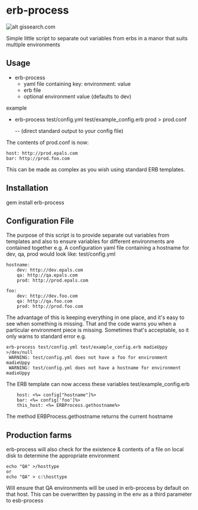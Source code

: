 erb-process
================================
![alt gissearch.com](http://www.gissearch.com/files/zen_classic_logo.gif)

Simple little script to separate out variables from erbs
in a manor that suits multiple environments

Usage
--------
* erb-process 
	*	yaml file containing key: environment: value
	*	erb file
	*	optional environment value (defaults to dev)

example

* erb-process test/config.yml test/example_config.erb prod > prod.conf 
	
	-- (direct standard output to your config file)
	
The contents of prod.conf is now:

    host: http://prod.epals.com
	bar: http://prod.foo.com
	
This can be made as complex as you wish using standard ERB templates.


Installation
--------
gem install erb-process

Configuration File
--------
The purpose of this script is to provide separate out variables from templates
and also to ensure variables for different environments are contained together
e.g.
A configuration yaml file containing a hostname for dev, qa, prod would look like:
test/config.yml

    hostname:
	    dev: http://dev.epals.com
	    qa: http://qa.epals.com
	    prod: http://prod.epals.com

	foo:
	    dev: http://dev.foo.com
	    qa: http://qa.foo.com
	    prod: http://prod.foo.com

The advantage of this is keeping everything in one place, and it's easy to see when something is missing.
That and the code warns you when a particular environment piece is missing.
Sometimes that's acceptable, so it only warns to standard error
e.g.

    erb-process test/config.yml test/example_config.erb madieUppy >/dev/null 
     WARNING: test/config.yml does not have a foo for environment madieUppy
     WARNING: test/config.yml does not have a hostname for environment madieUppy

The ERB template can now access these variables 
test/example_config.erb

	    host: <%= config["hostname"]%>
		bar: <%= config['foo']%>
		this_host: <%= ERBProcess.gethostname%>

The method ERBProcess.gethostname returns the current hostname

Production farms
--------
erb-process will also check for the existence & contents of a file on local disk to determine the appropriate environment

    echo "QA" >/hosttype
	or 
	echo "QA" > c:\hosttype

Will ensure that QA environments will be used in erb-process by default on that host. This can be overwritten by passing in the env as a third parameter to esb-process




	
